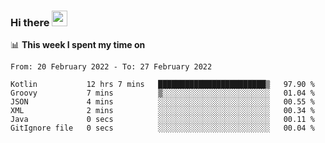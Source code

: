 ### Hi there <a href="https://www.gautamkrishnar.com/"><img src="https://media.giphy.com/media/hvRJCLFzcasrR4ia7z/giphy.gif" width="25px"></a>

📊 **This week I spent my time on**

<!--START_SECTION:waka-->

```text
From: 20 February 2022 - To: 27 February 2022

Kotlin           12 hrs 7 mins   ████████████████████████▒   97.90 %
Groovy           7 mins          ▒░░░░░░░░░░░░░░░░░░░░░░░░   01.04 %
JSON             4 mins          ░░░░░░░░░░░░░░░░░░░░░░░░░   00.55 %
XML              2 mins          ░░░░░░░░░░░░░░░░░░░░░░░░░   00.34 %
Java             0 secs          ░░░░░░░░░░░░░░░░░░░░░░░░░   00.11 %
GitIgnore file   0 secs          ░░░░░░░░░░░░░░░░░░░░░░░░░   00.04 %
```

<!--END_SECTION:waka-->

